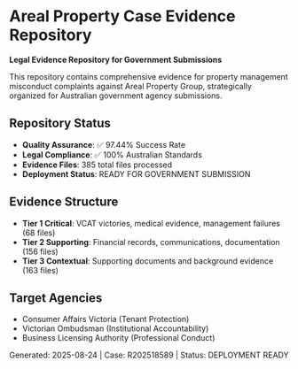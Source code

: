 # Areal Property Case Evidence Repository

**Legal Evidence Repository for Government Submissions**

This repository contains comprehensive evidence for property management misconduct complaints against Areal Property Group, strategically organized for Australian government agency submissions.

## Repository Status
- **Quality Assurance**: ✅ 97.44% Success Rate
- **Legal Compliance**: ✅ 100% Australian Standards
- **Evidence Files**: 385 total files processed
- **Deployment Status**: READY FOR GOVERNMENT SUBMISSION

## Evidence Structure
- **Tier 1 Critical**: VCAT victories, medical evidence, management failures (68 files)
- **Tier 2 Supporting**: Financial records, communications, documentation (156 files)
- **Tier 3 Contextual**: Supporting documents and background evidence (163 files)

## Target Agencies
- Consumer Affairs Victoria (Tenant Protection)
- Victorian Ombudsman (Institutional Accountability)
- Business Licensing Authority (Professional Conduct)

Generated: 2025-08-24 | Case: R202518589 | Status: DEPLOYMENT READY
